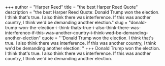 +++
author = "Harper Reed"
title = "the best Harper Reed Quote"
description = "the best Harper Reed Quote: Donald Trump won the election. I think that's true. I also think there was interference. If this was another country, I think we'd be demanding another election."
slug = "donald-trump-won-the-election-i-think-thats-true-i-also-think-there-was-interference-if-this-was-another-country-i-think-wed-be-demanding-another-election"
quote = '''Donald Trump won the election. I think that's true. I also think there was interference. If this was another country, I think we'd be demanding another election.'''
+++
Donald Trump won the election. I think that's true. I also think there was interference. If this was another country, I think we'd be demanding another election.
